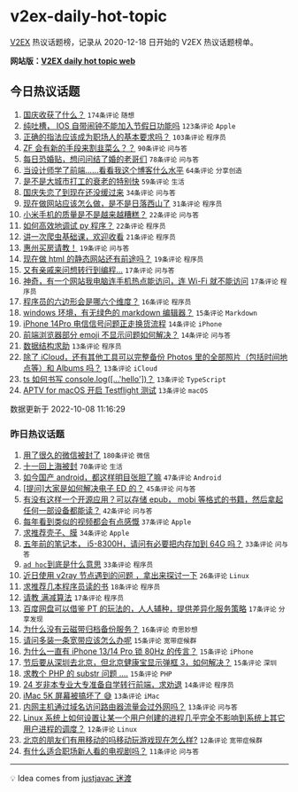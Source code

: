 # v2ex-daily-hot-topic

[V2EX](https://www.v2ex.com/) 热议话题榜，记录从 2020-12-18 日开始的 V2EX 热议话题榜单。

**网站版：[V2EX daily hot topic web](https://boojack.github.io/v2ex-daily-hot-topic-web/)**

## 今日热议话题

<!-- TODAY BEGIN -->

1. [国庆收获了什么？](https://www.v2ex.com/t/885130) `174条评论` `随想`
1. [纯吐槽， IOS 自带闹钟不能加入节假日功能吗](https://www.v2ex.com/t/885133) `123条评论` `Apple`
1. [正确的指法应该成为职场人的基本要求吗？](https://www.v2ex.com/t/885230) `103条评论` `程序员`
1. [ZF 会有新的手段来割韭菜么？？](https://www.v2ex.com/t/885204) `90条评论` `问与答`
1. [每日恐婚贴，想问问结了婚的老哥们](https://www.v2ex.com/t/885297) `78条评论` `问与答`
1. [当设计师学了前端……看看我这个博客什么水平](https://www.v2ex.com/t/885217) `64条评论` `分享创造`
1. [是不是大城市打工的衰老的特别快](https://www.v2ex.com/t/885126) `59条评论` `生活`
1. [国庆失恋了到现在还没缓过来](https://www.v2ex.com/t/885269) `34条评论` `问与答`
1. [现在做网站应该怎么做，是不是日落西山了](https://www.v2ex.com/t/885241) `31条评论` `程序员`
1. [小米手机的质量是不是越来越糟糕？](https://www.v2ex.com/t/885250) `22条评论` `问与答`
1. [如何高效地调试 py 程序？](https://www.v2ex.com/t/885154) `22条评论` `程序员`
1. [讲一次爬虫基础课，欢迎收看](https://www.v2ex.com/t/885125) `21条评论` `程序员`
1. [惠州买房请教！](https://www.v2ex.com/t/885278) `19条评论` `问与答`
1. [现在做 html 的静态网站还有前途吗？](https://www.v2ex.com/t/885201) `19条评论` `程序员`
1. [又有亲戚来问想转行到编程...](https://www.v2ex.com/t/885264) `17条评论` `问与答`
1. [神奇，有一个网站我电脑连手机热点能访问，连 Wi-Fi 就不能访问](https://www.v2ex.com/t/885166) `17条评论` `程序员`
1. [程序员的六边形会是哪六个维度？](https://www.v2ex.com/t/885153) `16条评论` `程序员`
1. [windows 环境，有无绿色的 markdown 编辑器？](https://www.v2ex.com/t/885311) `15条评论` `Markdown`
1. [iPhone 14Pro 电信信号问题正走换货流程](https://www.v2ex.com/t/885312) `14条评论` `iPhone`
1. [前端浏览器部分 emoji 不显示问题如何解决？](https://www.v2ex.com/t/885295) `14条评论` `问与答`
1. [数据结构求助](https://www.v2ex.com/t/885261) `13条评论` `程序员`
1. [除了 iCloud，还有其他工具可以完整备份 Photos 里的全部照片（包括时间地点等）和 Albums 吗？](https://www.v2ex.com/t/885223) `13条评论` `iCloud`
1. [ts 如何书写 console.log([...'hello'])？](https://www.v2ex.com/t/885211) `13条评论` `TypeScript`
1. [APTV for macOS 开启 Testflight 测试](https://www.v2ex.com/t/885202) `13条评论` `macOS`

数据更新于 2022-10-08 11:16:29

<!-- TODAY END -->

### 昨日热议话题

<!-- YESTERDAY BEGIN -->

1. [用了很久的微信被封了](https://www.v2ex.com/t/885018) `180条评论` `微信`
1. [十一回上海被封](https://www.v2ex.com/t/884961) `70条评论` `生活`
1. [如今国产 android，都这样明目张胆了嘛](https://www.v2ex.com/t/885075) `47条评论` `Android`
1. [[提问]大家是如何解决电子 ED 的？](https://www.v2ex.com/t/884992) `45条评论` `问与答`
1. [有没有这样一个开源应用？可以存储 epub， mobi 等格式的书籍，然后拿起任何一部设备都能读？](https://www.v2ex.com/t/884988) `42条评论` `问与答`
1. [每年看到类似的视频都会有点感慨](https://www.v2ex.com/t/884975) `37条评论` `Apple`
1. [求推荐壳子、膜](https://www.v2ex.com/t/884997) `34条评论` `Apple`
1. [五年前的笔记本， i5-8300H，请问有必要把内存加到 64G 吗？](https://www.v2ex.com/t/885071) `33条评论` `问与答`
1. [`ad hoc`到底是什么意思](https://www.v2ex.com/t/884985) `33条评论` `程序员`
1. [近日使用 v2ray 节点遇到的问题 ，拿出来探讨一下](https://www.v2ex.com/t/885062) `26条评论` `Linux`
1. [求推荐几本程序员读的书](https://www.v2ex.com/t/885054) `18条评论` `程序员`
1. [请教 满减算法](https://www.v2ex.com/t/884974) `17条评论` `程序员`
1. [百度网盘可以借鉴 PT 的玩法的，人人辅种，提供差异化服务策略](https://www.v2ex.com/t/884967) `17条评论` `分享发现`
1. [为什么没有云磁带归档备份服务？](https://www.v2ex.com/t/885079) `16条评论` `奇思妙想`
1. [请问多装一条宽带应该怎么办呢](https://www.v2ex.com/t/885014) `15条评论` `宽带症候群`
1. [为什么一直有 iPhone 13/14 Pro 锁 80Hz 的传言？](https://www.v2ex.com/t/885002) `15条评论` `iPhone`
1. [节后要从深圳去北京，但北京健康宝显示弹框 3，如何解决？](https://www.v2ex.com/t/884970) `15条评论` `深圳`
1. [求教个 PHP 的 substr 问题 ....](https://www.v2ex.com/t/884964) `15条评论` `PHP`
1. [24 岁非本专业大专准备自学转行前端，求劝退](https://www.v2ex.com/t/885109) `14条评论` `程序员`
1. [iMac 5K 屏幕被搞坏了 😅](https://www.v2ex.com/t/885083) `13条评论` `iMac`
1. [内网主机通过域名访问路由器流量会过外网吗？](https://www.v2ex.com/t/884972) `13条评论` `问与答`
1. [Linux 系统上如何设置让某一个用户创建的进程几乎完全不影响到系统上其它用户进程的调度？](https://www.v2ex.com/t/885004) `12条评论` `Linux`
1. [北京的朋友们有用移动的吗移动玩游戏现在怎么样?](https://www.v2ex.com/t/884980) `12条评论` `宽带症候群`
1. [有什么适合职场新人看的电视剧吗？](https://www.v2ex.com/t/885097) `11条评论` `问与答`

<!-- YESTERDAY END -->

---

💡 Idea comes from [justjavac 迷渡](https://github.com/justjavac/)
